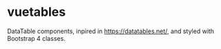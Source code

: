 # vuetables
DataTable components, inpired in https://datatables.net/, and styled with Bootstrap 4 classes.
